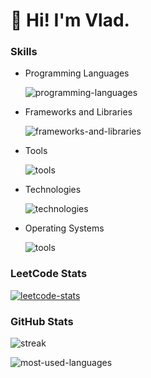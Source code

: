 # 👋 Hi! I'm Vlad.

### Skills

- Programming Languages

  ![programming-languages](https://skillicons.dev/icons?i=kotlin,java,python,javascript,cpp)

- Frameworks and Libraries

  ![frameworks-and-libraries](https://skillicons.dev/icons?i=spring,django,react,nodejs)

- Tools

  ![tools](https://skillicons.dev/icons?i=vim,vscode,idea,androidstudio,github,selenium)


- Technologies

  ![technologies](https://skillicons.dev/icons?i=git,aws,arduino)
  

- Operating Systems

  ![tools](https://skillicons.dev/icons?i=apple,ubuntu,kali,windows)

### LeetCode Stats

[![leetcode-stats](https://leetcard.jacoblin.cool/SSHshadow2222?theme=dark&font=arial&cache=0)](https://leetcode.com/SSHshadow2222)

### GitHub Stats

![streak](https://github-readme-streak-stats.herokuapp.com/?user=sshshadow222&theme=dark)

![most-used-languages](https://github-readme-stats.vercel.app/api/top-langs?username=sshshadow222&show_icons=true&locale=en&layout=compact&theme=dark)
